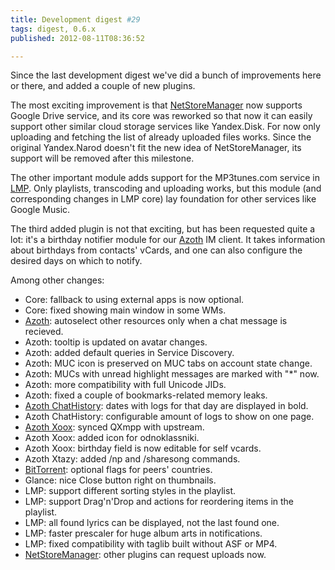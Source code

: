 ```yaml
---
title: Development digest #29
tags: digest, 0.6.x
published: 2012-08-11T08:36:52

---
```


Since the last development digest we've did a bunch of improvements here
or there, and added a couple of new plugins.

The most exciting improvement is that
[NetStoreManager](/plugins-netstoremanager) now supports Google Drive
service, and its core was reworked so that now it can easily support
other similar cloud storage services like Yandex.Disk. For now only
uploading and fetching the list of already uploaded files works. Since
the original Yandex.Narod doesn't fit the new idea of NetStoreManager,
its support will be removed after this milestone.

The other important module adds support for the MP3tunes.com service in
[LMP](/plugins-lmp). Only playlists, transcoding and uploading works,
but this module (and corresponding changes in LMP core) lay foundation
for other services like Google Music.

The third added plugin is not that exciting, but has been requested
quite a lot: it's a birthday notifier module for our
[Azoth](/plugins-azoth) IM client. It takes information about birthdays
from contacts' vCards, and one can also configure the desired days on
which to notify.

Among other changes:

- Core: fallback to using external apps is now optional.
- Core: fixed showing main window in some WMs.
- [Azoth](/plugins-azoth): autoselect other resources only when a chat
  message is recieved.
- Azoth: tooltip is updated on avatar changes.
- Azoth: added default queries in Service Discovery.
- Azoth: MUC icon is preserved on MUC tabs on account state change.
- Azoth: MUCs with unread highlight messages are marked with "\*" now.
- Azoth: more compatibility with full Unicode JIDs.
- Azoth: fixed a couple of bookmarks-related memory leaks.
- [Azoth ChatHistory](/plugins-azoth-chathistory): dates with logs for
  that day are displayed in bold.
- Azoth ChatHistory: configurable amount of logs to show on one page.
- [Azoth Xoox](/plugins-azoth-xoox): synced QXmpp with upstream.
- Azoth Xoox: added icon for odnoklassniki.
- Azoth Xoox: birthday field is now editable for self vcards.
- Azoth Xtazy: added /np and /sharesong commands.
- [BitTorrent](/plugins-bittorrent): optional flags for
  peers' countries.
- Glance: nice Close button right on thumbnails.
- LMP: support different sorting styles in the playlist.
- LMP: support Drag'n'Drop and actions for reordering items in
  the playlist.
- LMP: all found lyrics can be displayed, not the last found one.
- LMP: faster prescaler for huge album arts in notifications.
- LMP: fixed compatibility with taglib built without ASF or MP4.
- [NetStoreManager](/plugins-netstoremanager): other plugins can
  request uploads now.
